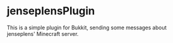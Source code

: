# jenseplensPlugin
This is a simple plugin for Bukkit, sending some messages about jenseplens' Minecraft server.
